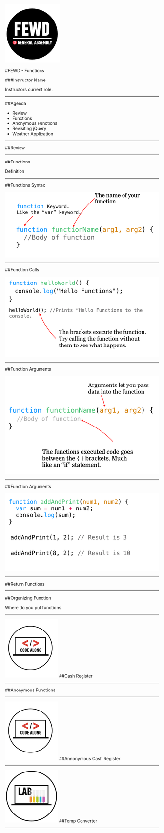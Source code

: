 ![GeneralAssemb.ly](../../img/icons/FEWD_Logo.png)

#FEWD - Functions

###Instructor Name

Instructors current role.

---


##Agenda

*	Review
*	Functions
*	Anonymous Functions
*	Revisiting jQuery
*	Weather Application

---


##Review

---

##Functions

Definition

---

##Functions Syntax

![](../../img/unit_2/functions_syntax.png)

---

##Function Calls

![](../../img/unit_2/function_calls.png)

---

##Function Arguments

![](../../img/unit_2/argument_syntax.png)

---


##Function Arguments



![](../../img/unit_2/function_call_argument.png)

---


##Return Functions

---

##Organizing Function 

Where do you put functions

---

![GeneralAssemb.ly](../../img/icons/code_along.png)
##Cash Register

---


##Anonymous Functions


---

![GeneralAssemb.ly](../../img/icons/code_along.png)
##Annonymous Cash Register

---


![GeneralAssemb.ly](../../img/icons/exercise_icon_md.png)
##Temp Converter

---


